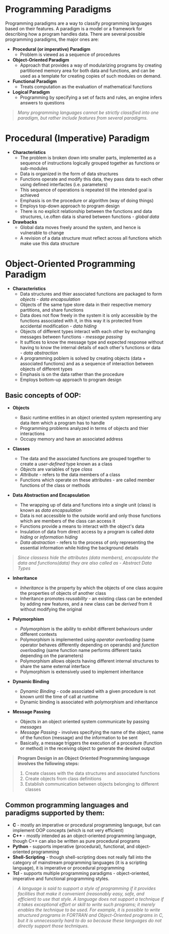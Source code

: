 # Programming Paradigms
Programming paradigms are a way to classify programming languages based on their features. A paradigm is a model or a framework for describing how a program handles data. There are several possible programming paradigms, the major ones are:

* **Procedural (or imperative) Paradigm**
  * Problem is viewed as a sequence of procedures
* **Object-Oriented Paradigm**
  * Approach that provides a way of modularizing programs by creating partitioned memory area for both data and functions, and can be used as a template for creating copies of such modules on demand.
* **Functional Paradigm**
  * Treats computation as the evaluation of mathematical functions 
* **Logical Paradigm**
  * Programming by specifying a set of facts and rules, an engine infers answers to questions

> *Many programming languages cannot be strictly classified into one paradigm, but rather include features from several paradigms.*

# Procedural (Imperative) Paradigm
* **Characteristics**
  * The problem is broken down into smaller parts, implemented as a sequence of instructions logically grouped together as functions or sub-modules
  * Data is organized in the form of data structures
  * Functions operate and modify this data, they pass data to each other using defined interfactes (i.e. parameters)
  * This sequence of operations is repeated till the intended goal is achieved
  * Emphasis is on the procedure or algorithm (way of doing things)
  * Employs top-down approach to program design
  * There is no explicit relationship between the functions and data structures, i.e.often data is shared between functions - *global data*
* **Drawbacks**
  * Global data moves freely around the system, and hence is vulnerable to change
  * A revision of a data structure must reflect across all functions which make use this data structure

# Object-Oriented Programming Paradigm
* **Characteristics**
  * Data structures and thier associated functions are packaged to form *objects* - *data encapsulation*
  * Objects of the same type store data in their respective memory partitions, and share functions
  * Data does not flow freely in the system it is only accessible by the functions associated with it, in this way it is protected from accidental modification - *data hiding*
  * Objects of different types interact with each other by exchanging messages between functions - *message passing*
  * It suffices to know the message type and expected response without having to know the internal details of each other's functions or data - *data abstraction*
  * A programming poblem is solved by creating objects (data + associated functions) and as a sequence of interaction between objects of different types
  * Emphasis is on the data rather than the procedure
  * Employs bottom-up approach to program design

## Basic concepts of OOP:
* **Objects**
  * Basic runtime entities in an object oriented system representing any data item which a program has to handle
  * Programming problems analyzed in terms of objects and thier interactions
  * Occupy memory and have an associated address  
  
* **Classes**
  * The data and the associated functions are grouped together to create a *user-defined* type known as a class
  * *Objects* are variables of type *class*
  * *Attribute* - refers to the data members of a class
  * Functions which operate on these attributes - are called member functions of the class or methods
  
* **Data Abstraction and Encapsulation**
  * The wrapping up of data and functions into a single unit (class) is known as *data encapsulation*
  * Data is not accessible to the outside world and only those functions which are members of the class can access it
  * Functions provide a means to interact with the object's data 
  * Insulation of data from direct access by a program is called *data hiding* or *information hiding*
  * *Data abstraction* - refers to the process of only representing the essential information while hiding the background details

> *Since classess hide the attributes (data members), encapsulate the data and functions(data) they are also called as - Abstract Data Types*

* **Inheritance**
  * *Inheritance* is the property by which the objects of one class acquire the properties of objects of another class
  * Inheritance promotes *reusability* - an existing class can be extended by adding new features, and a new class can be *derived* from it without modifying the original

* **Polymorphism**
  * *Polymorphism* is the ability to exhibit different behaviours under different contexts
  * Polymorphism is implemented using *operator overloading* (same operator behaves differently depending on operands) and *function overloading* (same function name performs 
    different tasks depending on the parameters)
  * Polymorphism allows objects having different internal structures to share the same external interface
  * Polymorphism is extensively used to implement inheritance

* **Dynamic Binding**
  * *Dynamic Binding* - code associated with a given procedure is not known until the time of call at runtime
  * Dynamic binding is associated with polymorphism and inheritance

* **Message Passing**
  * Objects in an object oriented system communicate by passing *messages*
  * *Message Passing* - involves specifying the name of the object, name of the function (message) and the information to be sent
  * Basically, a message triggers the execution of a procedure (function or method) in the receiving object to generate the desired output

> **Program Design in an Object Oriented Programming language involves the following steps:**
> 1. Create classes with the data structures and associated functions
> 1. Create objects from class definitions
> 1. Establish communication between objects belonging to different classes

## Common programming languages and paradigms supported by them:

* **C** - mostly an imperative or procedural programming language, but can implement OOP concepts (which is not very efficient)
* **C++** - mostly intended as an object-oriented programming language, though C++ can also be written as pure procedural programs
* **Python** - supports imperative (procedural), functional, and object-oriented programming
* **Shell-Scripting** - though shell-scripting does not really fall into the category of mainstream programming languages (it is a scripting language), it is imperative or procedural programming
* **Tcl** - supports multiple programming paradigms - object-oriented, imperative and functional programming styles.

> *A language is said to support a style of programming if it provides facilities that make it convenient (reasonably easy, safe, and efficient) to use that style. A language does not support a technique if it takes exceptional effort or skill to write such programs; it merely enables the technique to be used. For example, it is possible to write structured programs in FORTRAN and Object-Oriented programs in C, but it is unnecessarily hard to do so because these languages do not directly support those techniques.*
